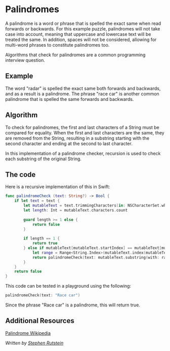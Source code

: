 # Palindromes

A palindrome is a word or phrase that is spelled the exact same when read forwards or backwards. 
For this example puzzle, palindromes will not take case into account, meaning that uppercase and
lowercase text will be treated the same. In addition, spaces will not be considered, allowing 
for multi-word phrases to constitute palindromes too. 

Algorithms that check for palindromes are a common programming interview question. 

## Example 

The word "radar" is spelled the exact same both forwards and backwards, and as a result is a palindrome. 
The phrase "race car" is another common palindrome that is spelled the same forwards and backwards. 

## Algorithm 

To check for palindromes, the first and last characters of a String must be compared for equality. 
When the first and last characters are the same, they are removed from the String, resulting in a 
substring starting with the second character and ending at the second to last character. 

In this implementation of a palindrome checker, recursion is used to check each substring of the 
original String. 

## The code 

Here is a recursive implementation of this in Swift: 

```swift
func palindromeCheck (text: String?) -> Bool {
    if let text = text {
        let mutableText = text.trimmingCharacters(in: NSCharacterSet.whitespaces).lowercased()
        let length: Int = mutableText.characters.count
        
        guard length >= 1 else {
            return false
        }
        
        if length == 1 {
            return true
        } else if mutableText[mutableText.startIndex] == mutableText[mutableText.index(mutableText.endIndex, offsetBy: -1)] {
            let range = Range<String.Index>(mutableText.index(mutableText.startIndex, offsetBy: 1)..<mutableText.index(mutableText.endIndex, offsetBy: -1))
            return palindromeCheck(text: mutableText.substring(with: range))
        }
    }
    return false
}
```


This code can be tested in a playground using the following: 

```swift
palindromeCheck(text: "Race car")
```

Since the phrase "Race car" is a palindrome, this will return true. 

## Additional Resources

[Palindrome Wikipedia](https://en.wikipedia.org/wiki/Palindrome)


*Written by [Stephen Rutstein](https://github.com/srutstein21)*

